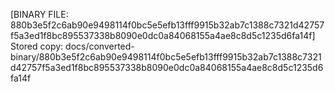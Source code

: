 [BINARY FILE: 880b3e5f2c6ab90e9498114f0bc5e5efb13fff9915b32ab7c1388c7321d42757f5a3ed1f8bc895537338b8090e0dc0a84068155a4ae8c8d5c1235d6fa14f]
Stored copy: docs/converted-binary/880b3e5f2c6ab90e9498114f0bc5e5efb13fff9915b32ab7c1388c7321d42757f5a3ed1f8bc895537338b8090e0dc0a84068155a4ae8c8d5c1235d6fa14f
